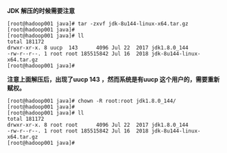 **JDK 解压的时候需要注意**

    [root@hadoop001 java]# tar -zxvf jdk-8u144-linux-x64.tar.gz 
    [root@hadoop001 java]#
    [root@hadoop001 java]# ll
    total 181172
    drwxr-xr-x. 8 uucp  143      4096 Jul 22  2017 jdk1.8.0_144
    -rw-r--r--. 1 root root 185515842 Jul 16  2018 jdk-8u144-linux-x64.tar.gz
    [root@hadoop001 java]# 



**注意上面解压后，出现了uucp 143 ，然而系统是有uucp 这个用户的，需要重新赋权。**


    [root@hadoop001 java]# chown -R root:root jdk1.8.0_144/
    [root@hadoop001 java]# 
    [root@hadoop001 java]# ll
    total 181172
    drwxr-xr-x. 8 root root      4096 Jul 22  2017 jdk1.8.0_144
    -rw-r--r--. 1 root root 185515842 Jul 16  2018 jdk-8u144-linux-x64.tar.gz
    [root@hadoop001 java]# 


